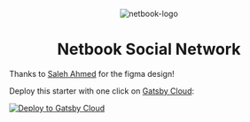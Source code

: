 <p align="center">
  <img src="https://user-images.githubusercontent.com/47259302/175406807-854fea18-b432-4f75-b2b5-a292224700ed.svg" alt="netbook-logo" />
</p>

<h1 align="center">
  Netbook Social Network
</h1>

Thanks to <a href="https://www.figma.com/@salehahmed">Saleh Ahmed</a> for the figma design!


Deploy this starter with one click on [Gatsby Cloud](https://www.gatsbyjs.com/cloud/):

[<img src="https://www.gatsbyjs.com/deploynow.svg" alt="Deploy to Gatsby Cloud">](https://www.gatsbyjs.com/dashboard/deploynow?url=https://github.com/gatsbyjs/gatsby-starter-minimal-ts)
